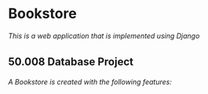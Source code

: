 # Bookstore
###### This is a web application that is implemented using Django 

## 50.008 Database Project
###### A Bookstore is created with the following features: 


